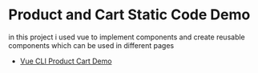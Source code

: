 # Product and Cart Static Code Demo
in this project  i used vue to implement components and create reusable components which can be used in different pages









- [Vue CLI Product Cart Demo](https://github.com/gwenf/vue3-fcc-course-vue-cli-product-cart-demo)


